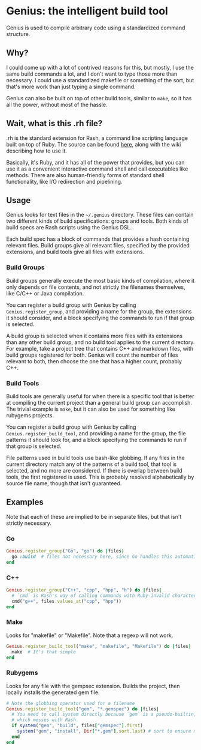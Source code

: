# Genius: the intelligent build tool

Genius is used to compile arbitrary code using a standardized command structure.

## Why?
I could come up with a lot of contrived reasons for this, but mostly, I use the 
same build commands a lot, and I don't want to type those more than necessary. 
I could use a standardized makefile or something of the sort, but that's more 
work than just typing a single command.

Genius can also be built on top of other build tools, similar to `make`, so 
it has all the power, without most of the hassle.

## Wait, what is this .rh file?
.rh is the standard extension for Rash, a command line scripting language built 
on top of Ruby. The source can be found [here](https://github.com/KellenWatt/rash), 
along with the wiki describing how to use it.

Basically, it's Ruby, and it has all of the power that provides, but you can 
use it as a convenient interactive command shell and call executables like 
methods. There are also human-friendly forms of standard shell functionality, 
like I/O redirection and pipelining.

## Usage
Genius looks for text files in the `~/.genius` directory. These files can 
contain two different kinds of build specifications: groups and tools. Both
kinds of build specs are Rash scripts using the Genius DSL.

Each build spec has a block of commands that provides a hash containing 
relevant files. Build groups give all relevant files, specified by the 
provided extensions, and build tools give all files with extensions.

### Build Groups
Build groups generally execute the most basic kinds of compilation, where it 
only depends on file contents, and not strictly the filenames themselves, like 
C/C++ or Java compilation.

You can register a build group with Genius by calling `Genius.register_group`, 
and providing a name for the group, the extensions it should consider, and 
a block specifying the commands to run if that group is selected.

A build group is selected when it contains more files with its extensions than 
any other build group, and no build tool applies to the current directory. For 
example, take a project tree that contains C++ and markdown files, with build 
groups registered for both. Genius will count the number of files relevant to 
both, then choose the one that has a higher count, probably C++.

### Build Tools
Build tools are generally useful for when there is a specific tool that is better 
at compiling the current project than a general build group can accomplish. The 
trivial example is `make`, but it can also be used for something like rubygems 
projects.

You can register a build group with Genius by calling `Genius.register_build_tool`,
and providing a name for the group, the file patterns it should look for, and 
a block specifying the commands to run if that group is selected. 

File patterns used in build tools use bash-like globbing. If any files in the 
current directory match any of the patterns of a build tool, that tool is 
selected, and no more are considered. If there is overlap between build tools, 
the first registered is used. This is probably resolved alphabetically by source 
file name, though that isn't guaranteed.

## Examples
Note that each of these are implied to be in separate files, but that isn't 
strictly necessary.

### Go
```ruby
Genius.register_group("Go", "go") do |files|
  go :build  # files not necessary here, since Go handles this automatically.
end
``` 
### C++
```ruby
Genius.register_group("C++", "cpp", "hpp", "h") do |files|
  # `cmd` is Rash's way of calling commands with Ruby-invalid characters.
  cmd("g++", files.values_at("cpp", "hpp"))
end
``` 

### Make
Looks for "makefile" or "Makefile". Note that a regexp will not work.
```ruby
Genius.register_build_tool("make", "makefile", "Makefile") do |files|
  make  # It's that simple
end
```

### Rubygems
Looks for any file with the gempsec extension. Builds the project, then locally 
installs the generated gem file.
```ruby
# Note the globbing operator used for a filename
Genius.register_build_tool("gem", "*.gemspec") do |files|
  # You need to call system directly because `gem` is a pseudo-builtin, 
  # which messes with Rash.
  if system("gem", "build", files["gemspec"].first)
    system("gem", "install", Dir["*.gem"].sort.last) # sort to ensure most recent last, if multiple.
  end
end
```

